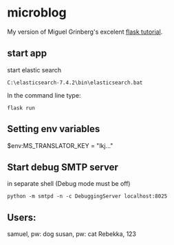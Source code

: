 # microblog
My version of Miguel Grinberg's excelent [flask tutorial](https://blog.miguelgrinberg.com/post/the-flask-mega-tutorial-part-i-hello-world).

## start app
start elastic search
```
C:\elasticsearch-7.4.2\bin\elasticsearch.bat
```

In the command line type:
```
flask run
```

## Setting env variables
$env:MS_TRANSLATOR_KEY = "lkj..."

## Start debug SMTP server
in separate shell (Debug mode must be off)
```
python -m smtpd -n -c DebuggingServer localhost:8025
```

## Users:
samuel, pw: dog
susan, pw: cat
Rebekka, 123

